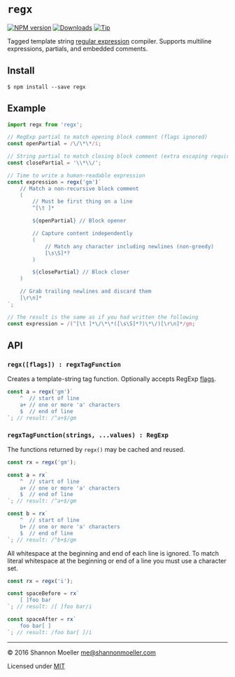 # `regx`

[![NPM version][npm-img]][npm-url] [![Downloads][downloads-img]][npm-url] [![Tip][amazon-img]][amazon-url]

Tagged template string [regular expression][guide] compiler. Supports multiline expressions, partials, and embedded comments.

## Install

    $ npm install --save regx

## Example

```js
import regx from 'regx';

// RegExp partial to match opening block comment (flags ignored)
const openPartial = /\/\*\*/i;

// String partial to match closing block comment (extra escaping required)
const closePartial = '\\*\\/';

// Time to write a human-readable expression
const expression = regx('gm')`
    // Match a non-recursive block comment
    (
        // Must be first thing on a line
        ^[\t ]*

        ${openPartial} // Block opener

        // Capture content independently
        (
            // Match any character including newlines (non-greedy)
            [\s\S]*?
        )

        ${closePartial} // Block closer
    )

    // Grab trailing newlines and discard them
    [\r\n]*
`;

// The result is the same as if you had written the following
const expression = /(^[\t ]*\/\*\*([\s\S]*?)\*\/)[\r\n]*/gm;
```

## API

### `regx([flags]) : regxTagFunction`

Creates a template-string tag function. Optionally accepts RegExp [flags][flags].

```js
const a = regx('gm')`
    ^  // start of line
    a+ // one or more 'a' characters
    $  // end of line
`; // result: /^a+$/gm
```

### `regxTagFunction(strings, ...values) : RegExp`

The functions returned by `regx()` may be cached and reused.

```js
const rx = regx('gm');

const a = rx`
    ^  // start of line
    a+ // one or more 'a' characters
    $  // end of line
`; // result: /^a+$/gm

const b = rx`
    ^  // start of line
    b+ // one or more 'a' characters
    $  // end of line
`; // result: /^b+$/gm
```

All whitespace at the beginning and end of each line is ignored. To match literal whitespace at the beginning or end of a line you must use a character set.

```js
const rx = regx('i');

const spaceBefore = rx`
    [ ]foo bar
`; // result: /[ ]foo bar/i

const spaceAfter = rx`
    foo bar[ ]
`; // result: /foo bar[ ]/i
```

----

© 2016 Shannon Moeller <me@shannonmoeller.com>

Licensed under [MIT](http://shannonmoeller.com/mit.txt)

[guide]: https://developer.mozilla.org/en-US/docs/Web/JavaScript/Guide/Regular_Expressions
[flags]: https://developer.mozilla.org/en-US/docs/Web/JavaScript/Guide/Regular_Expressions#Advanced_searching_with_flags

[amazon-img]:    https://img.shields.io/badge/amazon-tip_jar-yellow.svg?style=flat-square
[amazon-url]:    https://www.amazon.com/gp/registry/wishlist/1VQM9ID04YPC5?sort=universal-price
[downloads-img]: http://img.shields.io/npm/dm/regx.svg?style=flat-square
[npm-img]:       http://img.shields.io/npm/v/regx.svg?style=flat-square
[npm-url]:       https://npmjs.org/package/regx
